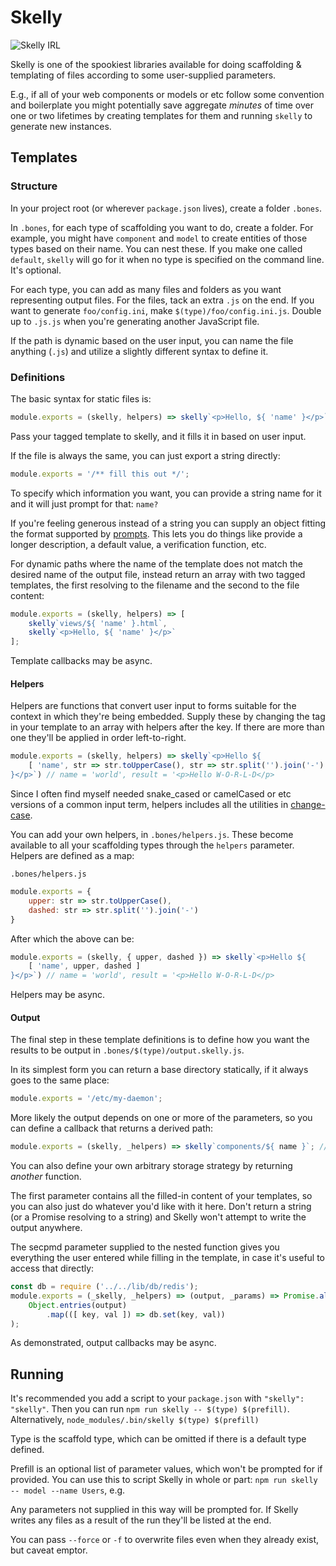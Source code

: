 # Skelly

![Skelly IRL](https://i.imgur.com/zRc3gpy.gif)

Skelly is one of the spookiest libraries available for doing scaffolding & templating of files according to some user-supplied parameters.

E.g., if all of your web components or models or etc follow some convention and boilerplate you might potentially save aggregate _minutes_ of time over one or two lifetimes by creating templates for them and running `skelly` to generate new instances.

## Templates
### Structure
In your project root (or wherever `package.json` lives), create a folder `.bones`.

In `.bones`, for each type of scaffolding you want to do, create a folder. For example, you might have `component` and `model` to create entities of those types based on their name. You can nest these. If you make one called `default`, `skelly` will go for it when no type is specified on the command line. It's optional.

For each type, you can add as many files and folders as you want representing output files. For the files, tack an extra `.js` on the end. If you want to generate `foo/config.ini`, make `$(type)/foo/config.ini.js`. Double up to `.js.js` when you're generating another JavaScript file.

If the path is dynamic based on the user input, you can name the file anything (`.js`) and utilize a slightly different syntax to define it.

### Definitions
The basic syntax for static files is:

```javascript
module.exports = (skelly, helpers) => skelly`<p>Hello, ${ 'name' }</p>`;
```

Pass your tagged template to skelly, and it fills it in based on user input.

If the file is always the same, you can just export a string directly:

```javascript
module.exports = '/** fill this out */';
```

To specify which information you want, you can provide  a string name for it and it will just prompt for that: `name?`

If you're feeling generous instead of a string you can supply an object fitting the format supported by [prompts](https://github.com/terkelg/prompts). This lets you do things like provide a longer description, a default value, a verification function, etc.

For dynamic paths where the name of the template does not match the desired name of the output file, instead return an array with two tagged templates, the first resolving to the filename and the second to the file content:
```javascript
module.exports = (skelly, helpers) => [
	skelly`views/${ 'name' }.html`,
	skelly`<p>Hello, ${ 'name' }</p>`
];
```
Template callbacks may be async.

#### Helpers
Helpers are functions that convert user input to forms suitable for the context in which they're being embedded. Supply these by changing the tag in your template to an array with helpers after the key. If there are more than one they'll be applied in order left-to-right.

```javascript
module.exports = (skelly, helpers) => skelly`<p>Hello ${
	[ 'name', str => str.toUpperCase(), str => str.split('').join('-') ]
}</p>`) // name = 'world', result = '<p>Hello W-O-R-L-D</p>
```

Since I often find myself needed snake_cased or camelCased or etc versions of a common input term, helpers includes all the utilities in [change-case](https://github.com/blakeembrey/change-case).

You can add your own helpers, in `.bones/helpers.js`. These become available to all your scaffolding types through the `helpers` parameter. Helpers are defined as a map:

`.bones/helpers.js`
```javascript
module.exports = {
	upper: str => str.toUpperCase(),
	dashed: str => str.split('').join('-')
}
```
After which the above can be:
```javascript
module.exports = (skelly, { upper, dashed }) => skelly`<p>Hello ${
	[ 'name', upper, dashed ]
}</p>`) // name = 'world', result = '<p>Hello W-O-R-L-D</p>
```

Helpers may be async.

#### Output
The final step in these template definitions is to define how you want the results to be output in `.bones/$(type)/output.skelly.js`.

In its simplest form you can return a base directory statically, if it always goes to the same place:
```javascript
module.exports = '/etc/my-daemon';
```

More likely the output depends on one or more of the parameters, so you can define a callback that returns a derived path:
```javascript
module.exports = (skelly, _helpers) => skelly`components/${ name }`; // relative to your package.json
```

You can also define your own arbitrary storage strategy by returning _another_ function.

The first parameter contains all the filled-in content of your templates, so you can also just do whatever you'd like with it here. Don't return a string (or a Promise resolving to a string) and Skelly won't attempt to write the output anywhere.

The secpmd parameter supplied to the nested function gives you everything the user entered while filling in the template, in case it's useful to access that directly:
```javascript
const db = require ('../../lib/db/redis');
module.exports = (_skelly, _helpers) => (output, _params) => Promise.all(
	Object.entries(output)
		.map(([ key, val ]) => db.set(key, val))
);
```

As demonstrated, output callbacks may be async.

## Running
It's recommended you add a script to your `package.json` with `"skelly": "skelly"`. Then you can run `npm run skelly -- $(type) $(prefill)`. Alternatively, `node_modules/.bin/skelly $(type) $(prefill)`

Type is the scaffold type, which can be omitted if there is a default type defined.

Prefill is an optional list of parameter values, which won't be prompted for if provided. You can use this to script Skelly in whole or part: `npm run skelly -- model --name Users`, e.g.

Any parameters not supplied in this way will be prompted for. If Skelly writes any files as a result of the run they'll be listed at the end.

You can pass `--force` or `-f` to overwrite files even when they already exist, but caveat emptor.

